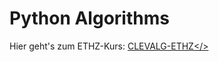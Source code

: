 # Python Algorithms

Hier geht's zum ETHZ-Kurs: <a href="http://www.ita.inf.ethz.ch/clevalg/">CLEVALG-ETHZ</>
